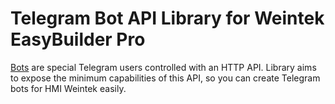 # Telegram Bot API Library for Weintek EasyBuilder Pro

[Bots](https://core.telegram.org/bots) are special Telegram users controlled with an HTTP API. Library aims to expose the minimum capabilities of this API, so you can create Telegram bots for HMI Weintek easily.
